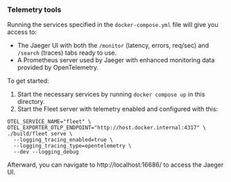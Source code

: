### Telemetry tools

Running the services specified in the `docker-compose.yml` file will give you access to:

- The Jaeger UI with both the `/monitor` (latency, errors, req/sec) and `/search` (traces) tabs ready to use.
- A Prometheus server used by Jaeger with enhanced monitoring data provided by OpenTelemetry.

To get started:

1. Start the necessary services by running `docker compose up` in this directory.
2. Start the Fleet server with telemetry enabled and configured with this:

```
OTEL_SERVICE_NAME="fleet" \
OTEL_EXPORTER_OTLP_ENDPOINT="http://host.docker.internal:4317" \
./build/fleet serve \
  --logging_tracing_enabled=true \
  --logging_tracing_type=opentelemetry \
  --dev --logging_debug
``` 

Afterward, you can navigate to http://localhost:16686/ to access the Jaeger UI.
